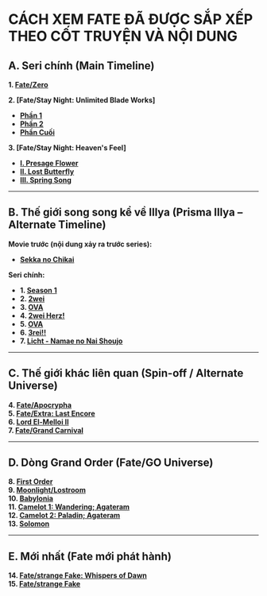 # **CÁCH XEM FATE ĐÃ ĐƯỢC SẮP XẾP THEO CỐT TRUYỆN VÀ NỘI DUNG**

## **A. Seri chính (Main Timeline)**

**1. [Fate/Zero](https://animevietsub.lol/phim/fate-zero-i2-a875/)**

**2. [Fate/Stay Night: Unlimited Blade Works]**  
- **[Phần 1](https://animevietsub.lol/phim/chen-thanh-dem-dinh-menh-nhiem-vu-cuoi-cung-a879/)**  
- **[Phần 2](https://animevietsub.lol/phim/chen-thanh-dem-dinh-menh-nhiem-vu-cuoi-cung-ss2-a880/)**  
- **[Phần Cuối](https://animevietsub.lol/phim/chen-thanh-dem-dinh-menh-nhiem-vu-cuoi-cung-a885/)**

**3. [Fate/Stay Night: Heaven's Feel]**  
- **[I. Presage Flower](https://animevietsub.lol/phim/fatestay-night-movie-heavens-feel-i-presage-flower-a4200/)**  
- **[II. Lost Butterfly](https://animevietsub.lol/phim/fatestay-night-movie-heavens-feel-ii-lost-butterfly-a3600/)**  
- **[III. Spring Song](https://animevietsub.lol/phim/fatestay-night-movie-heavens-feel-iii-spring-song-a3761/xem-phim-75583.html)**

---

## **B. Thế giới song song kể về Illya (Prisma Illya – Alternate Timeline)**

**Movie trước (nội dung xảy ra trước series):**  
- **[Sekka no Chikai](https://animevietsub.lol/phim/fatekaleid-liner-prismaillya-movie-sekka-no-chikai-i1-a2962/)**

**Seri chính:**  
- **1. [Season 1](https://animevietsub.lol/phim/fatekaleid-liner-prismaillya-i3-a894/)**  
- **2. [2wei](https://animevietsub.lol/phim/fatekaleid-liner-prismaillya-2wei-r1-a895/)**  
- **3. [OVA](https://animevietsub.lol/phim/fatekaleid-liner-prismaillya-undoukai-de-dance-i3-a900/)**  
- **4. [2wei Herz!](https://animevietsub.lol/phim/fatekaleid-liner-prismaillya-2wei-herz-r1-a897/)**  
- **5. [OVA](https://animevietsub.lol/phim/fatekaleid-liner-prismaillya-2wei-ova-i3-a901/)**  
- **6. [3rei!!](https://animevietsub.lol/phim/fatekaleid-liner-prismaillya-3rei-i3-a898/)**  
- **7. [Licht - Namae no Nai Shoujo](https://animevietsub.lol/phim/fate-kaleid-liner-prisma-illya-movie-licht-namae-no-nai-shoujo-a4612/)**

---

## **C. Thế giới khác liên quan (Spin-off / Alternate Universe)**

**4. [Fate/Apocrypha](https://animevietsub.lol/phim/cuoc-chien-chen-thanh-a905/)**  
**5. [Fate/Extra: Last Encore](https://animevietsub.lol/phim/cham-toi-chen-thanh-a2883/)**  
**6. [Lord El-Melloi II](https://animevietsub.lol/phim/lord-el-melloi-ii-sei-no-jikenbo-rail-zeppelin-grace-note-r1-a3531/)**  
**7. [Fate/Grand Carnival](https://animevietsub.lol/phim/fategrand-carnival-a3982/)**

---

## **D. Dòng Grand Order (Fate/GO Universe)**

**8. [First Order](https://animevietsub.lol/phim/fategrand-order-first-order-i1-a893/)**  
**9. [Moonlight/Lostroom](https://animevietsub.lol/phim/fategrand-order-moonlightlostroom-r1-a2891/)**  
**10. [Babylonia](https://animevietsub.lol/phim/fategrand-order-zettai-majuu-sensen-babylonia-r4-a3587/)**  
**11. [Camelot 1: Wandering; Agateram](https://animevietsub.lol/phim/fategrand-order-shinsei-entaku-ryouiki-camelot-1-wandering-agateram-a4359/)**  
**12. [Camelot 2: Paladin; Agateram](https://animevietsub.lol/phim/fategrand-order-shinsei-entaku-ryouiki-camelot-2-paladin-agateram-a4447/)**  
**13. [Solomon](https://animevietsub.lol/phim/fategrand-order-shuukyoku-tokuiten-kani-jikan-shinden-solomon-a4448/)**

---

## **E. Mới nhất (Fate mới phát hành)**

**14. [Fate/strange Fake: Whispers of Dawn](https://animevietsub.lol/phim/fatestrange-fake-whispers-of-dawn-a5018/)**  
**15. [Fate/strange Fake](https://animevietsub.lol/phim/fatestrange-fake-a5544/)**
